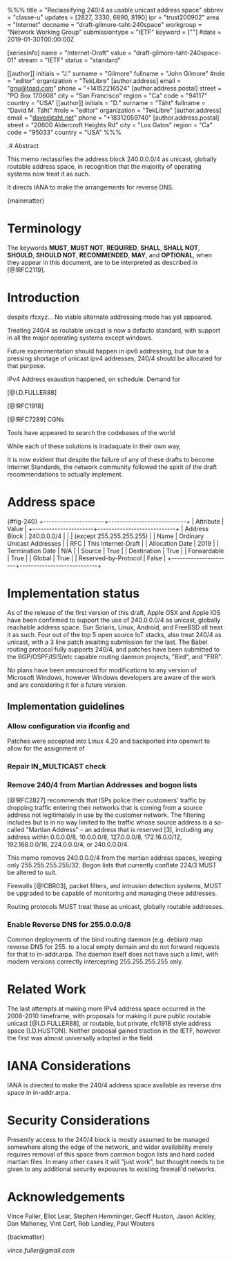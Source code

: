 %%%
title = "Reclassifying 240/4 as usable unicast address space"
abbrev = "classe-u"
updates = [2827, 3330, 6890, 8190]
ipr = "trust200902"
area = "Internet"
docname = "draft-gilmore-taht-240space"
workgroup = "Network Working Group"
submissiontype = "IETF"
keyword = [""]
#date = 2019-01-30T00:00:00Z

[seriesInfo]
name = "Internet-Draft"
value = "draft-gilmore-taht-240space-01"
stream = "IETF"
status = "standard"

[[author]]
initials = "J."
surname = "Gilmore"
fullname = "John Gilmore"
#role = "editor"
organization = "TekLibre"
  [author.address]
  email = "gnu@toad.com"
  phone = "+14152216524"
  [author.address.postal]
  street = "PO Box 170608"
  city = "San Francisco"
  region = "Ca"
  code = "94117"
  country = "USA"
[[author]]
initials = "D."
surname = "Täht"
fullname = "David M. Täht"
#role = "editor"
organization = "TekLibre"
  [author.address]
  email = "dave@taht.net"
  phone = "+18312059740"
  [author.address.postal]
  street = "20600 Aldercroft Heights Rd"
  city = "Los Gatos"
  region = "Ca"
  code = "95033"
  country = "USA"
%%%

.# Abstract

This memo reclassifies the address block 240.0.0.0/4 as unicast,
globally routable address space, in recognition that the majority of
operating systems now treat it as such.

It directs IANA to make the arrangements for reverse DNS. 
	
{mainmatter}

# Terminology

The keywords **MUST**, **MUST NOT**, **REQUIRED**, **SHALL**, **SHALL NOT**, **SHOULD**, **SHOULD NOT**, **RECOMMENDED**, **MAY**, and **OPTIONAL**, when they appear in this document, are to be interpreted as described in [@!RFC2119].

# Introduction

despite rfcxyz... No viable alternate addressing mode has yet appeared.

Treating 240/4 as routable unicast is now a defacto standard, with support in all the major operating systems except windows.

Future experimentation should happen in ipv6 addressing, but due to a pressing shortage of unicast ipv4 addresses, 240/4 should be allocated for that purpose.

IPv4 Address exaustion happened, on schedule. Demand for 

[@I.D.FULLER88]

[@!RFC1918] 

[@!RFC7289] CGNs

Tools have appeared to search the codebases of the world

While each of these solutions is inadaquate in their own way,

It is now evident that despite the failure of any of these drafts to become Internet Standards, the network community followed the spirit of the draft recommendations to actually implement. 

# Address space

{#fig-240}
              +----------------------+----------------------------+
              | Attribute            | Value                      |
              +----------------------+----------------------------+
              | Address Block        | 240.0.0.0/4                |
              |                      | (except 255.255.255.255)   |
              | Name                 | Ordinary Unicast Addresses |
              | RFC                  | This Internet-Draft        |
              | Allocation Date      | 2019                       |
              | Termination Date     | N/A                        |
              | Source               | True                       |
              | Destination          | True                       |
              | Forwardable          | True                       |
              | Global               | True                       |
              | Reserved-by-Protocol | False                      |
              +----------------------+----------------------------+

# Implementation status

As of the release of the first version of this draft, Apple OSX and
Apple IOS have been confirmed to support the use of 240.0.0.0/4 as
unicast, globally reachable address space. Sun Solaris, Linux,
Android, and FreeBSD all treat it as such. Four out of the top 5 open
source IoT stacks, also treat 240/4 as unicast, with a 3 line patch
awaiting submission for the last. The Babel routing protocol fully
supports 240/4, and patches have been submitted to the
BGP/OSPF/ISIS/etc capable routing daemon projects, "Bird", and "FRR".

No plans have been announced for modifications to any version of
Microsoft Windows, however Windows developers are aware of the work
and are considering it for a future version.

## Implementation guidelines

### Allow configuration via ifconfig and 

Patches were accepted into Linux 4.20 and backported into openwrt to
allow for the assignment of 

### Repair IN_MULTICAST check

### Remove 240/4 from Martian Addresses and bogon lists

[@!RFC2827] recommends that ISPs police their customers' traffic by
dropping traffic entering their networks that is coming from a source
address not legitimately in use by the customer network.  The
filtering includes but is in no way limited to the traffic whose
source address is a so-called "Martian Address" - an address that is
reserved [3], including any address within 0.0.0.0/8, 10.0.0.0/8,
127.0.0.0/8, 172.16.0.0/12, 192.168.0.0/16, 224.0.0.0/4, or
240.0.0.0/4.

This memo removes 240.0.0.0/4 from the martian address spaces, keeping
only 255.255.255.255/32. Bogon lists that currently conflate 224/3
MUST be altered to suit.

Firewalls [@!CBR03], packet filters, and intrusion detection systems, 
MUST be upgraded to be capable of monitoring and managing these addresses.

Routing protocols MUST treat these as unicast, globally routable addresses.

### Enable Reverse DNS for 255.0.0.0/8

Common deployments of the bind routing daemon (e.g. debian) map reverse DNS for 255. to a local empty domain and do not forward requests for that to in-addr.arpa. The daemon itself does not have such a limit, with modern versions correctly intercepting 255.255.255.255 only.

# Related Work

The last attempts at making more IPv4 address space occurred in the 2008-2010
timeframe, with proposals for making it pure public routable unicast
[@I.D.FULLER88], or routable, but private, rfc1918 style address space [I.D.HUSTON]. Neither proposal gained traction in the IETF, however the first was almost universally adopted in the field.

# IANA Considerations

IANA is directed to make the 240/4 address space available as reverse
dns space in in-addr.arpa.

# Security Considerations

Presently access to the 240/4 block is mostly assumed to be managed
somewhere along the edge of the network, and wider availability merely
requires removal of this space from common bogon lists and hard coded
martian files. In many other cases it will "just work", but thought
needs to be given to any additional security exposures to existing
firewall'd networks.

# Acknowledgements

Vince Fuller, Eliot Lear, Stephen Hemminger, Geoff Huston, Jason Ackley, Dan Mahoney, Vint Cerf, Rob Landley, Paul Wouters

{backmatter}

<reference anchor='I.D.FULLER88' target='https://tools.ietf.org/id/draft-fuller-240space-02.txt'>
<front>
<title>240 address space</title>
<author initials='V.' surname='Fuller' fullname='Vince Fuller'>
<address>
<email>vince.fuller@gmail.com </email>
</address>
</author>

<author initials='E.' surname='Lear' fullname='Elliot Lear'></author>
<author initials='D.' surname='Meyer' fullname='David Meyer'></author>
<date year='2008' />
</front>
</reference>

<reference anchor='CBR03' target=''>
 <front>
 <title>Firewalls and Internet Security: Repelling the Wily Hacker, Second Edition</title>
  <author initials='W.R.' surname='Cheswick' fullname='W.R. Cheswick'></author>
  <author initials='S.M.' surname='Bellovin' fullname='S.M. Bellovin'></author>
  <author initials='A.D.' surname='Rubin' fullname='A.D. Rubin'></author>
  <date year='2003' />
 </front>
 <seriesInfo name="Addison-Wesley" value='' />
 </reference>

